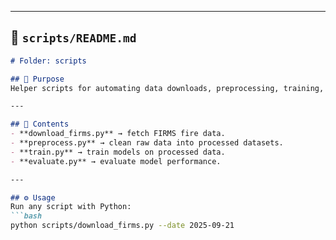 
---

## 📄 `scripts/README.md`
```markdown
# Folder: scripts

## 📌 Purpose
Helper scripts for automating data downloads, preprocessing, training, evaluation, and deployment.

---

## 📂 Contents
- **download_firms.py** → fetch FIRMS fire data.  
- **preprocess.py** → clean raw data into processed datasets.  
- **train.py** → train models on processed data.  
- **evaluate.py** → evaluate model performance.  

---

## ⚙️ Usage
Run any script with Python:  
```bash
python scripts/download_firms.py --date 2025-09-21
